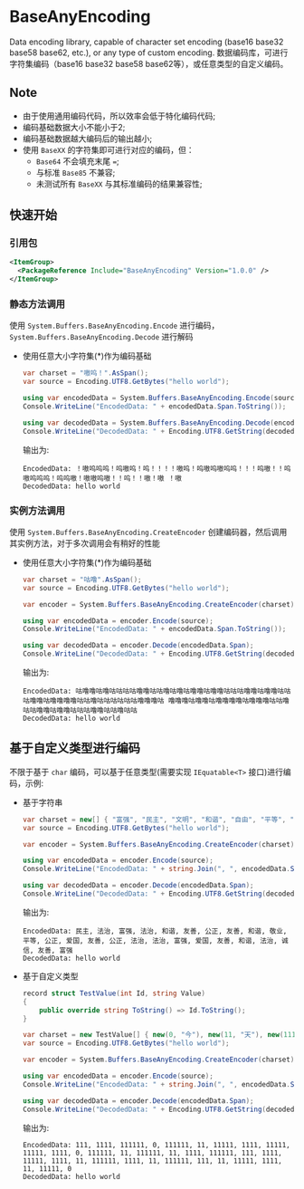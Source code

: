 ﻿# BaseAnyEncoding

Data encoding library, capable of character set encoding (base16 base32 base58 base62, etc.), or any type of custom encoding. 数据编码库，可进行字符集编码（base16 base32 base58 base62等），或任意类型的自定义编码。

## Note
 - 由于使用通用编码代码，所以效率会低于特化编码代码;
 - 编码基础数据大小不能小于2;
 - 编码基础数据越大编码后的输出越小;
 - 使用 `BaseXX` 的字符集即可进行对应的编码，但：
     - `Base64` 不会填充末尾 `=`;
     - 与标准 `Base85` 不兼容;
     - 未测试所有 `BaseXX` 与其标准编码的结果兼容性;

## 快速开始

### 引用包
```xml
<ItemGroup>
  <PackageReference Include="BaseAnyEncoding" Version="1.0.0" />
</ItemGroup>
```

### 静态方法调用

 使用 `System.Buffers.BaseAnyEncoding.Encode` 进行编码，`System.Buffers.BaseAnyEncoding.Decode` 进行解码

 - 使用任意大小字符集(*)作为编码基础

    ```C#
    var charset = "嗷呜！".AsSpan();
    var source = Encoding.UTF8.GetBytes("hello world");

    using var encodedData = System.Buffers.BaseAnyEncoding.Encode(source, charset);
    Console.WriteLine("EncodedData: " + encodedData.Span.ToString());

    using var decodedData = System.Buffers.BaseAnyEncoding.Decode(encodedData.Span, charset);
    Console.WriteLine("DecodedData: " + Encoding.UTF8.GetString(decodedData.Span));
    ```

    输出为:
    ```text
    EncodedData: ！嗷呜呜呜！呜嗷呜！呜！！！！嗷呜！呜嗷呜嗷呜呜！！！呜嗷！！呜嗷呜呜呜！呜呜嗷！嗷嗷呜嗷！！呜！！嗷！嗷 ！嗷
    DecodedData: hello world
    ```

### 实例方法调用
 使用 `System.Buffers.BaseAnyEncoding.CreateEncoder` 创建编码器，然后调用其实例方法，对于多次调用会有稍好的性能

 - 使用任意大小字符集(*)作为编码基础

    ```C#
    var charset = "咕噜".AsSpan();
    var source = Encoding.UTF8.GetBytes("hello world");

    var encoder = System.Buffers.BaseAnyEncoding.CreateEncoder(charset);

    using var encodedData = encoder.Encode(source);
    Console.WriteLine("EncodedData: " + encodedData.Span.ToString());

    using var decodedData = encoder.Decode(encodedData.Span);
    Console.WriteLine("DecodedData: " + Encoding.UTF8.GetString(decodedData.Span));
    ```

    输出为:
    ```text
    EncodedData: 咕噜噜咕噜咕咕咕咕噜噜咕咕噜咕噜咕噜噜咕噜噜咕咕咕噜噜咕噜噜咕咕咕噜噜咕噜噜噜噜咕咕噜咕咕咕咕咕咕噜噜噜咕 噜噜噜咕噜噜咕噜噜噜噜咕噜噜噜咕咕噜咕咕噜噜咕噜噜咕咕咕噜噜咕咕噜咕咕
    DecodedData: hello world
    ```

## 基于自定义类型进行编码

不限于基于 `char` 编码，可以基于任意类型(需要实现 `IEquatable<T>` 接口)进行编码，示例:

 - 基于字符串

    ```C#
    var charset = new[] { "富强", "民主", "文明", "和谐", "自由", "平等", "公正", "法治", "爱国", "敬业", "诚信", "友善" };
    var source = Encoding.UTF8.GetBytes("hello world");

    var encoder = System.Buffers.BaseAnyEncoding.CreateEncoder(charset);

    using var encodedData = encoder.Encode(source);
    Console.WriteLine("EncodedData: " + string.Join(", ", encodedData.Span.ToArray()));

    using var decodedData = encoder.Decode(encodedData.Span);
    Console.WriteLine("DecodedData: " + Encoding.UTF8.GetString(decodedData.Span));
    ```

    输出为:
    ```text
    EncodedData: 民主, 法治, 富强, 法治, 和谐, 友善, 公正, 友善, 和谐, 敬业, 平等, 公正, 爱国, 友善, 公正, 法治, 法治, 富强, 爱国, 友善, 和谐, 法治, 诚信, 友善, 富强
    DecodedData: hello world
    ```

 - 基于自定义类型

    ```C#
    record struct TestValue(int Id, string Value)
    {
        public override string ToString() => Id.ToString();
    }
    ```

    ```C#
    var charset = new TestValue[] { new(0, "今"), new(11, "天"), new(111, "星"), new(1111, "期"), new(11111, "几"), new(111111, "？") };
    var source = Encoding.UTF8.GetBytes("hello world");

    var encoder = System.Buffers.BaseAnyEncoding.CreateEncoder(charset);

    using var encodedData = encoder.Encode(source);
    Console.WriteLine("EncodedData: " + string.Join(", ", encodedData.Span.ToArray()));

    using var decodedData = encoder.Decode(encodedData.Span);
    Console.WriteLine("DecodedData: " + Encoding.UTF8.GetString(decodedData.Span));
    ```

    输出为:
    ```text
    EncodedData: 111, 1111, 111111, 0, 111111, 11, 11111, 1111, 11111, 11111, 1111, 0, 111111, 11, 111111, 11, 1111, 111111, 111, 1111, 11111, 1111, 11, 111111, 1111, 11, 111111, 111, 11, 11111, 1111, 11, 11111, 0
    DecodedData: hello world
    ```
